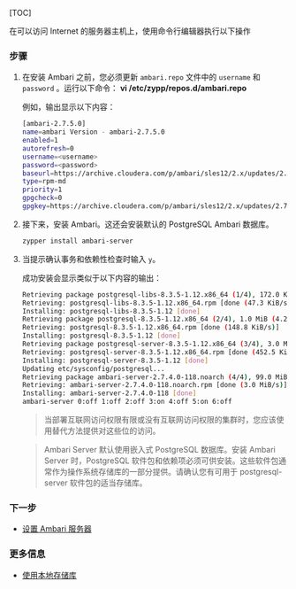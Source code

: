 [TOC]

在可以访问 Internet 的服务器主机上，使用命令行编辑器执行以下操作

### 步骤

1. 在安装 Ambari 之前，您必须更新 `ambari.repo` 文件中的 `username` 和 `password` 。运行以下命令： **vi /etc/zypp/repos.d/ambari.repo**

   例如，输出显示以下内容：
    
   ```bash
   [ambari-2.7.5.0]
   name=ambari Version - ambari-2.7.5.0
   enabled=1
   autorefresh=0
   username=<username>
   password=<password>
   baseurl=https://archive.cloudera.com/p/ambari/sles12/2.x/updates/2.7.5.0
   type=rpm-md
   priority=1
   gpgcheck=0
   gpgkey=https://archive.cloudera.com/p/ambari/sles12/2.x/updates/2.7.5.0/RPM-GPG-KEY/RPM-GPG-KEY-Jenkins
   ```

2. 接下来，安装 Ambari。这还会安装默认的 PostgreSQL Ambari 数据库。

    ```bash
    zypper install ambari-server
    ```

3. 当提示确认事务和依赖性检查时输入 `y`。

    成功安装会显示类似于以下内容的输出：
    
    ```bash
   Retrieving package postgresql-libs-8.3.5-1.12.x86_64 (1/4), 172.0 KiB (571.0 KiB unpacked)
   Retrieving: postgresql-libs-8.3.5-1.12.x86_64.rpm [done (47.3 KiB/s)]
   Installing: postgresql-libs-8.3.5-1.12 [done]
   Retrieving package postgresql-8.3.5-1.12.x86_64 (2/4), 1.0 MiB (4.2 MiB unpacked)
   Retrieving: postgresql-8.3.5-1.12.x86_64.rpm [done (148.8 KiB/s)]
   Installing: postgresql-8.3.5-1.12 [done]
   Retrieving package postgresql-server-8.3.5-1.12.x86_64 (3/4), 3.0 MiB (12.6 MiB unpacked)
   Retrieving: postgresql-server-8.3.5-1.12.x86_64.rpm [done (452.5 KiB/s)]
   Installing: postgresql-server-8.3.5-1.12 [done]
   Updating etc/sysconfig/postgresql...
   Retrieving package ambari-server-2.7.4.0-118.noarch (4/4), 99.0 MiB (126.3 MiB unpacked)
   Retrieving: ambari-server-2.7.4.0-118.noarch.rpm [done (3.0 MiB/s)]
   Installing: ambari-server-2.7.4.0-118 [done]
    ambari-server 0:off 1:off 2:off 3:on 4:off 5:on 6:off
    ```

    > 当部署互联网访问权限有限或没有互联网访问权限的集群时，您应该使用替代方法提供对这些位的访问。
    
    > Ambari Server 默认使用嵌入式 PostgreSQL 数据库。安装 Ambari Server 时，PostgreSQL 软件包和依赖项必须可供安装。这些软件包通常作为操作系统存储库的一部分提供。请确认您有可用于 postgresql-server 软件包的适当存储库。

### 下一步

- [设置 Ambari 服务器]($SetUpTheAmbariServer)

### 更多信息

- [使用本地存储库]($UsingALocalRepository)
